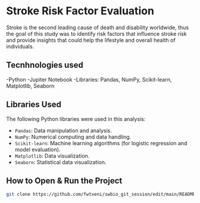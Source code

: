 # Stroke Risk Factor Evaluation
Stroke is the second leading cause of death and disability worldwide, thus the goal of this study was to identify risk factors that influence stroke risk and provide insights that could help the lifestyle and overall health of individuals. 
## Tecnhnologies used 
-Python
-Jupiter Notebook
-Libraries: Pandas, NumPy, Scikit-learn, Matplotlib, Seaborn
## Libraries Used
The following Python libraries were used in this analysis:
- `Pandas`: Data manipulation and analysis.
- `NumPy`: Numerical computing and data handling.
- `Scikit-learn`: Machine learning algorithms (for logistic regression and model evaluation).
- `Matplotlib`: Data visualization.
- `Seaborn`: Statistical data visualization.
## How to Open & Run the Project
   ```bash
   git clone https://github.com/fwtxeni/swbio_git_session/edit/main/README.md
